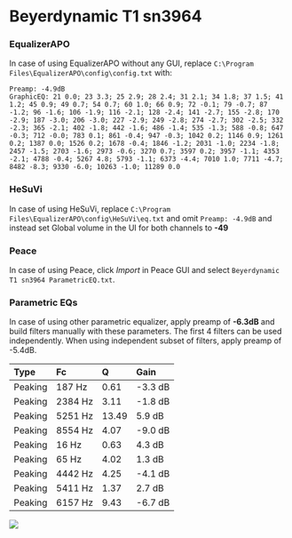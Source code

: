 # Beyerdynamic T1 sn3964

### EqualizerAPO
In case of using EqualizerAPO without any GUI, replace `C:\Program Files\EqualizerAPO\config\config.txt`
with:
```
Preamp: -4.9dB
GraphicEQ: 21 0.0; 23 3.3; 25 2.9; 28 2.4; 31 2.1; 34 1.8; 37 1.5; 41 1.2; 45 0.9; 49 0.7; 54 0.7; 60 1.0; 66 0.9; 72 -0.1; 79 -0.7; 87 -1.2; 96 -1.6; 106 -1.9; 116 -2.1; 128 -2.4; 141 -2.7; 155 -2.8; 170 -2.9; 187 -3.0; 206 -3.0; 227 -2.9; 249 -2.8; 274 -2.7; 302 -2.5; 332 -2.3; 365 -2.1; 402 -1.8; 442 -1.6; 486 -1.4; 535 -1.3; 588 -0.8; 647 -0.3; 712 -0.0; 783 0.1; 861 -0.4; 947 -0.3; 1042 0.2; 1146 0.9; 1261 0.2; 1387 0.0; 1526 0.2; 1678 -0.4; 1846 -1.2; 2031 -1.0; 2234 -1.8; 2457 -1.5; 2703 -1.6; 2973 -0.6; 3270 0.7; 3597 0.2; 3957 -1.1; 4353 -2.1; 4788 -0.4; 5267 4.8; 5793 -1.1; 6373 -4.4; 7010 1.0; 7711 -4.7; 8482 -8.3; 9330 -6.0; 10263 -1.0; 11289 0.0
```

### HeSuVi
In case of using HeSuVi, replace `C:\Program Files\EqualizerAPO\config\HeSuVi\eq.txt` and omit `Preamp:
-4.9dB` and instead set Global volume in the UI for both channels to **-49**

### Peace
In case of using Peace, click *Import* in Peace GUI and select `Beyerdynamic T1 sn3964 ParametricEQ.txt`.

### Parametric EQs
In case of using other parametric equalizer, apply preamp of **-6.3dB** and build filters manually
with these parameters. The first 4 filters can be used independently.
When using independent subset of filters, apply preamp of -5.4dB.

| Type    | Fc      |     Q | Gain    |
|:--------|:--------|:------|:--------|
| Peaking | 187 Hz  |  0.61 | -3.3 dB |
| Peaking | 2384 Hz |  3.11 | -1.8 dB |
| Peaking | 5251 Hz | 13.49 | 5.9 dB  |
| Peaking | 8554 Hz |  4.07 | -9.0 dB |
| Peaking | 16 Hz   |  0.63 | 4.3 dB  |
| Peaking | 65 Hz   |  4.02 | 1.3 dB  |
| Peaking | 4442 Hz |  4.25 | -4.1 dB |
| Peaking | 5411 Hz |  1.37 | 2.7 dB  |
| Peaking | 6157 Hz |  9.43 | -6.7 dB |

![](https://raw.githubusercontent.com/jaakkopasanen/AutoEq/master/results/innerfidelity/sbaf-serious/Beyerdynamic%20T1%20sn3964/Beyerdynamic%20T1%20sn3964.png)